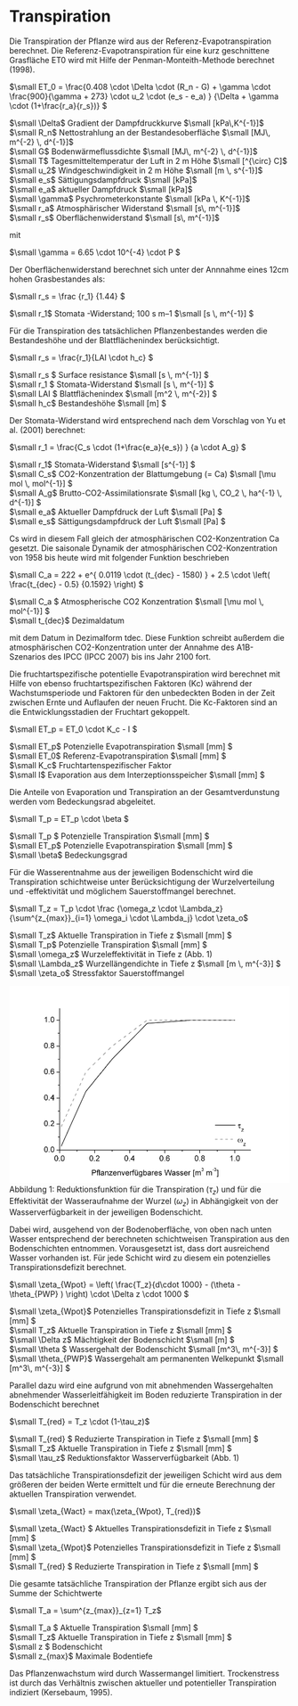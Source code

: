 # Transpiration

Die Transpiration der Pflanze wird aus der Referenz-Evapotranspiration berechnet. Die Referenz-Evapotranspiration für eine kurz geschnittene Grasfläche ET0 wird mit Hilfe der Penman-Monteith-Methode berechnet (1998).

$`\small ET_0 = \frac{0.408 \cdot \Delta \cdot (R_n - G) + \gamma \cdot \frac{900}{\gamma + 273} \cdot u_2 \cdot (e_s - e_a) } {\Delta + \gamma \cdot (1+\frac{r_a}{r_s})} `$

$`\small  \Delta`$	Gradient der Dampfdruckkurve	$`\small  [kPa\,K^{-1}]`$<br>
$`\small  R_n`$	Nettostrahlung an der Bestandesoberfläche	$`\small  [MJ\, m^{-2} \, d^{-1}]`$<br>
$`\small  G`$	Bodenwärmeflussdichte	$`\small  [MJ\, m^{-2} \, d^{-1}]`$<br>
$`\small  T`$	Tagesmitteltemperatur der Luft in 2 m Höhe	$`\small  [^{\circ} C]`$<br>
$`\small  u_2`$	Windgeschwindigkeit in 2 m Höhe	$`\small  [m \, s^{-1}]`$<br>
$`\small  e_s`$	Sättigungsdampfdruck	$`\small  [kPa]`$<br>
$`\small  e_a`$	aktueller Dampfdruck	$`\small  [kPa]`$<br>
$`\small  \gamma`$	Psychrometerkonstante	$`\small  [kPa \, K^{-1}]`$<br>
$`\small  r_a`$	Atmosphärischer Widerstand	$`\small  [s\, m^{-1}]`$<br>
$`\small  r_s`$	Oberflächenwiderstand	$`\small  [s\, m^{-1}]`$<br>
 
mit

$`\small \gamma = 6.65 \cdot 10^{-4} \cdot P `$

Der Oberflächenwiderstand berechnet sich unter der Annnahme eines 12cm hohen Grasbestandes als:

$`\small r_s = \frac {r_1} {1.44} `$

$`\small r_1`$	Stomata -Widerstand; 100 s m–1	$`\small [s \, m^{-1}] `$

Für die Transpiration des tatsächlichen Pflanzenbestandes werden die Bestandeshöhe und der Blattflächenindex berücksichtigt.

$`\small r_s = \frac{r_1}{LAI \cdot h_c} `$

$`\small r_s `$	Surface resistance	$`\small [s \, m^{-1}] `$<br>
$`\small r_1 `$	Stomata-Widerstand	$`\small [s \, m^{-1}] `$<br>
$`\small LAI `$	Blattflächenindex	$`\small [m^2 \, m^{-2}] `$<br>
$`\small h_c`$	Bestandeshöhe	$`\small [m] `$<br>

Der Stomata-Widerstand wird entsprechend nach dem Vorschlag von Yu et al. (2001) berechnet:

$`\small r_1  = \frac{C_s \cdot (1+\frac{e_a}{e_s}) } {a \cdot A_g} `$

$`\small r_1`$	Stomata-Widerstand	$`\small [s^{-1}] `$<br>
$`\small C_s`$	CO2-Konzentration der Blattumgebung (= Ca)	$`\small [\mu mol \, mol^{-1}] `$<br>
$`\small A_g`$	Brutto-CO2-Assimilationsrate	$`\small [kg \, CO_2 \, ha^{-1} \, d^{-1}] `$<br>
$`\small e_a`$	Aktueller Dampfdruck der Luft	$`\small [Pa] `$<br>
$`\small e_s`$	Sättigungsdampfdruck der Luft	$`\small [Pa] `$<br>
 
Cs wird in diesem Fall gleich der atmosphärischen CO2-Konzentration Ca gesetzt. Die saisonale Dynamik der atmosphärischen CO2-Konzentration von 1958 bis heute wird mit folgender Funktion beschrieben
 
$`\small C_a = 222 + e^{ 0.0119 \cdot (t_{dec} - 1580) } + 2.5 \cdot \left(   \frac{t_{dec} - 0.5} {0.1592} \right) `$

$`\small C_a `$	Atmospherische CO2 Konzentration	$`\small [\mu mol \, mol^{-1}] `$<br>
$`\small t_{dec}`$	Dezimaldatum<br>

mit dem Datum in Dezimalform tdec. Diese Funktion schreibt außerdem die atmosphärischen CO2-Konzentration unter der Annahme des A1B-Szenarios des IPCC (IPCC 2007) bis ins Jahr 2100 fort.

Die fruchtartspezifische potentielle Evapotranspiration wird berechnet mit Hilfe von ebenso fruchtartspezifischen Faktoren (Kc) während der Wachstumsperiode und Faktoren für den unbedeckten Boden in der Zeit zwischen Ernte und Auflaufen der neuen Frucht. Die Kc-Faktoren sind an die Entwicklungsstadien der Fruchtart gekoppelt.

$`\small ET_p = ET_0 \cdot K_c - I `$

$`\small ET_p`$	Potenzielle Evapotranspiration	$`\small [mm] `$<br>
$`\small ET_0`$	Referenz-Evapotranspiration	$`\small [mm] `$<br>
$`\small K_c`$	Fruchtartenspezifischer Faktor<br>
$`\small I`$	Evaporation aus dem Interzeptionsspeicher	$`\small [mm] `$<br>

Die Anteile von Evapora­tion und Transpiration an der Gesamtverdunstung werden vom Bedeckungsrad abgeleitet.

$`\small T_p = ET_p \cdot \beta `$

$`\small T_p `$	Potenzielle Transpiration	$`\small [mm] `$<br>
$`\small ET_p`$	Potenzielle Evapotranspiration	$`\small [mm] `$<br>
$`\small \beta`$	Bedeckungsgrad<br>
 
Für die Wasserentnahme aus der jeweiligen Bodenschicht wird die Transpiration schichtweise unter Berücksichtigung der Wurzelverteilung und -effektivität und möglichem Sauerstoffmangel berechnet.

$`\small T_z = T_p \cdot \frac {\omega_z \cdot \Lambda_z}   {\sum^{z_{max}}_{i=1} \omega_i \cdot \Lambda_j} \cdot \zeta_o`$

$`\small T_z`$	Aktuelle Transpiration in Tiefe z	$`\small [mm] `$<br>
$`\small T_p`$	Potenzielle Transpiration	$`\small [mm] `$<br>
$`\small \omega_z`$	Wurzeleffektivität in Tiefe z (Abb. 1)<br>
$`\small \Lambda_z`$	Wurzellängendichte in Tiefe z	$`\small [m \, m^{-3}] `$<br>
$`\small \zeta_o`$	Stressfaktor Sauerstoffmangel<br>

![](../images/crop_processes/MONICA_Transpiration_Abb_1.png)<br>
Abbildung 1: Reduktionsfunktion für die Transpiration ($`\tau_z`$) und für die Effektivität der Wasseraufnahme der Wurzel ($`\omega_z`$) in Abhängigkeit von der Wasserverfügbarkeit in der jeweiligen Bodenschicht.

Dabei wird, ausgehend von der Bodenoberfläche, von oben nach unten Wasser entsprechend der berechneten schichtweisen Transpiration aus den Bodenschichten entnommen. Vorausgesetzt ist, dass dort ausreichend Wasser vorhanden ist. Für jede Schicht wird zu diesem ein potenzielles Transpirationsdefizit berechnet.

$`\small \zeta_{Wpot} = \left(  \frac{T_z}{d\cdot 1000} - (\theta - \theta_{PWP} ) \right) \cdot \Delta z \cdot 1000 `$

$`\small \zeta_{Wpot}`$	Potenzielles Transpirationsdefizit in Tiefe z	$`\small [mm] `$<br>
$`\small T_z`$	Aktuelle Transpiration in Tiefe z	$`\small [mm] `$<br>
$`\small \Delta z`$	Mächtigkeit der Bodenschicht	$`\small [m] `$<br>
$`\small \theta `$	Wassergehalt der Bodenschicht	$`\small [m^3\, m^{-3}] `$<br>
$`\small \theta_{PWP}`$	Wassergehalt am permanenten Welkepunkt	$`\small [m^3\, m^{-3}] `$<br>
 
Parallel dazu wird eine aufgrund von mit abnehmenden Wassergehalten abnehmender Wasserleitfähigkeit im Boden reduzierte Transpiration in der Bodenschicht berechnet

$`\small T_{red} = T_z \cdot (1-\tau_z)`$

$`\small T_{red} `$	Reduzierte Transpiration in Tiefe z	$`\small [mm] `$<br>
$`\small T_z`$	Aktuelle Transpiration in Tiefe z	$`\small [mm] `$<br>
$`\small \tau_z`$	Reduktionsfaktor Wasserverfügbarkeit (Abb. 1)<br>
 

Das tatsächliche Transpirationsdefizit der jeweiligen Schicht wird aus dem größeren der beiden Werte ermittelt und für die erneute Berechnung der aktuellen Transpiration verwendet.

$`\small \zeta_{Wact} = max(\zeta_{Wpot}, T_{red})`$

$`\small \zeta_{Wact} `$	Aktuelles Transpirationsdefizit in Tiefe z	$`\small [mm] `$<br>
$`\small \zeta_{Wpot}`$	Potenzielles Transpirationsdefizit in Tiefe z	$`\small [mm] `$<br>
$`\small T_{red} `$	Reduzierte Transpiration in Tiefe z	$`\small [mm] `$<br>
 
Die gesamte tatsächliche Transpiration der Pflanze ergibt sich aus der Summe der Schichtwerte

$`\small T_a = \sum^{z_{max}}_{z=1} T_z`$

$`\small T_a `$	Aktuelle Transpiration	$`\small [mm] `$<br>
$`\small T_z`$	Aktuelle Transpiration in Tiefe z	$`\small [mm] `$<br>
$`\small z `$	Bodenschicht<br>
$`\small z_{max}`$	Maximale Bodentiefe<br>
 
Das Pflanzenwachstum wird durch Wassermangel limitiert. Trockenstress ist durch das Verhältnis zwischen aktueller und potentieller Transpiration indiziert (Kersebaum, 1995).